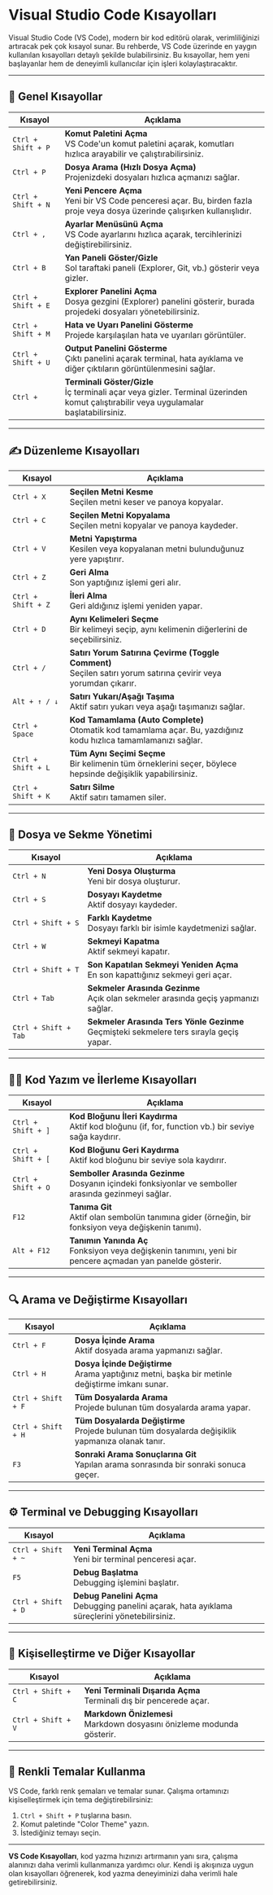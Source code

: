 # Visual Studio Code Kısayolları

Visual Studio Code (VS Code), modern bir kod editörü olarak, verimliliğinizi artıracak pek çok kısayol sunar. Bu rehberde, VS Code üzerinde en yaygın kullanılan kısayolları detaylı şekilde bulabilirsiniz. Bu kısayollar, hem yeni başlayanlar hem de deneyimli kullanıcılar için işleri kolaylaştıracaktır.

---

## 🚀 **Genel Kısayollar**

| **Kısayol**                 | **Açıklama**                                                                |
|-----------------------------|-----------------------------------------------------------------------------|
| `Ctrl + Shift + P`           | **Komut Paletini Açma**<br>VS Code'un komut paletini açarak, komutları hızlıca arayabilir ve çalıştırabilirsiniz. |
| `Ctrl + P`                   | **Dosya Arama (Hızlı Dosya Açma)**<br>Projenizdeki dosyaları hızlıca açmanızı sağlar.                              |
| `Ctrl + Shift + N`           | **Yeni Pencere Açma**<br>Yeni bir VS Code penceresi açar. Bu, birden fazla proje veya dosya üzerinde çalışırken kullanışlıdır. |
| `Ctrl + ,`                   | **Ayarlar Menüsünü Açma**<br>VS Code ayarlarını hızlıca açarak, tercihlerinizi değiştirebilirsiniz.              |
| `Ctrl + B`                   | **Yan Paneli Göster/Gizle**<br>Sol taraftaki paneli (Explorer, Git, vb.) gösterir veya gizler.                      |
| `Ctrl + Shift + E`           | **Explorer Panelini Açma**<br>Dosya gezgini (Explorer) panelini gösterir, burada projedeki dosyaları yönetebilirsiniz. |
| `Ctrl + Shift + M`           | **Hata ve Uyarı Panelini Gösterme**<br>Projede karşılaşılan hata ve uyarıları görüntüler.                          |
| `Ctrl + Shift + U`           | **Output Panelini Gösterme**<br>Çıktı panelini açarak terminal, hata ayıklama ve diğer çıktıların görüntülenmesini sağlar. |
| `Ctrl + `                    | **Terminali Göster/Gizle**<br>İç terminali açar veya gizler. Terminal üzerinden komut çalıştırabilir veya uygulamalar başlatabilirsiniz. |

---

## ✍️ **Düzenleme Kısayolları**

| **Kısayol**                 | **Açıklama**                                                                |
|-----------------------------|-----------------------------------------------------------------------------|
| `Ctrl + X`                   | **Seçilen Metni Kesme**<br>Seçilen metni keser ve panoya kopyalar.           |
| `Ctrl + C`                   | **Seçilen Metni Kopyalama**<br>Seçilen metni kopyalar ve panoya kaydeder.    |
| `Ctrl + V`                   | **Metni Yapıştırma**<br>Kesilen veya kopyalanan metni bulunduğunuz yere yapıştırır. |
| `Ctrl + Z`                   | **Geri Alma**<br>Son yaptığınız işlemi geri alır.                             |
| `Ctrl + Shift + Z`           | **İleri Alma**<br>Geri aldığınız işlemi yeniden yapar.                       |
| `Ctrl + D`                   | **Aynı Kelimeleri Seçme**<br>Bir kelimeyi seçip, aynı kelimenin diğerlerini de seçebilirsiniz. |
| `Ctrl + /`                   | **Satırı Yorum Satırına Çevirme (Toggle Comment)**<br>Seçilen satırı yorum satırına çevirir veya yorumdan çıkarır. |
| `Alt + ↑ / ↓`                | **Satırı Yukarı/Aşağı Taşıma**<br>Aktif satırı yukarı veya aşağı taşımanızı sağlar. |
| `Ctrl + Space`               | **Kod Tamamlama (Auto Complete)**<br>Otomatik kod tamamlama açar. Bu, yazdığınız kodu hızlıca tamamlamanızı sağlar. |
| `Ctrl + Shift + L`           | **Tüm Aynı Seçimi Seçme**<br>Bir kelimenin tüm örneklerini seçer, böylece hepsinde değişiklik yapabilirsiniz. |
| `Ctrl + Shift + K`           | **Satırı Silme**<br>Aktif satırı tamamen siler.                               |

---

## 📁 **Dosya ve Sekme Yönetimi**

| **Kısayol**                 | **Açıklama**                                                                |
|-----------------------------|-----------------------------------------------------------------------------|
| `Ctrl + N`                   | **Yeni Dosya Oluşturma**<br>Yeni bir dosya oluşturur.                        |
| `Ctrl + S`                   | **Dosyayı Kaydetme**<br>Aktif dosyayı kaydeder.                             |
| `Ctrl + Shift + S`           | **Farklı Kaydetme**<br>Dosyayı farklı bir isimle kaydetmenizi sağlar.        |
| `Ctrl + W`                   | **Sekmeyi Kapatma**<br>Aktif sekmeyi kapatır.                               |
| `Ctrl + Shift + T`           | **Son Kapatılan Sekmeyi Yeniden Açma**<br>En son kapattığınız sekmeyi geri açar. |
| `Ctrl + Tab`                 | **Sekmeler Arasında Gezinme**<br>Açık olan sekmeler arasında geçiş yapmanızı sağlar. |
| `Ctrl + Shift + Tab`         | **Sekmeler Arasında Ters Yönle Gezinme**<br>Geçmişteki sekmelere ters sırayla geçiş yapar. |

---

## 🧑‍💻 **Kod Yazım ve İlerleme Kısayolları**

| **Kısayol**                 | **Açıklama**                                                                |
|-----------------------------|-----------------------------------------------------------------------------|
| `Ctrl + Shift + ]`           | **Kod Bloğunu İleri Kaydırma**<br>Aktif kod bloğunu (if, for, function vb.) bir seviye sağa kaydırır. |
| `Ctrl + Shift + [`           | **Kod Bloğunu Geri Kaydırma**<br>Aktif kod bloğunu bir seviye sola kaydırır. |
| `Ctrl + Shift + O`           | **Semboller Arasında Gezinme**<br>Dosyanın içindeki fonksiyonlar ve semboller arasında gezinmeyi sağlar. |
| `F12`                        | **Tanıma Git**<br>Aktif olan sembolün tanımına gider (örneğin, bir fonksiyon veya değişkenin tanımı). |
| `Alt + F12`                  | **Tanımın Yanında Aç**<br>Fonksiyon veya değişkenin tanımını, yeni bir pencere açmadan yan panelde gösterir. |

---

## 🔍 **Arama ve Değiştirme Kısayolları**

| **Kısayol**                 | **Açıklama**                                                                |
|-----------------------------|-----------------------------------------------------------------------------|
| `Ctrl + F`                   | **Dosya İçinde Arama**<br>Aktif dosyada arama yapmanızı sağlar.             |
| `Ctrl + H`                   | **Dosya İçinde Değiştirme**<br>Arama yaptığınız metni, başka bir metinle değiştirme imkanı sunar. |
| `Ctrl + Shift + F`           | **Tüm Dosyalarda Arama**<br>Projede bulunan tüm dosyalarda arama yapar.     |
| `Ctrl + Shift + H`           | **Tüm Dosyalarda Değiştirme**<br>Projede bulunan tüm dosyalarda değişiklik yapmanıza olanak tanır. |
| `F3`                         | **Sonraki Arama Sonuçlarına Git**<br>Yapılan arama sonrasında bir sonraki sonuca geçer. |

---

## ⚙️ **Terminal ve Debugging Kısayolları**

| **Kısayol**                 | **Açıklama**                                                                |
|-----------------------------|-----------------------------------------------------------------------------|
| `Ctrl + Shift + ~`           | **Yeni Terminal Açma**<br>Yeni bir terminal penceresi açar.                 |
| `F5`                         | **Debug Başlatma**<br>Debugging işlemini başlatır.                           |
| `Ctrl + Shift + D`           | **Debug Panelini Açma**<br>Debugging panelini açarak, hata ayıklama süreçlerini yönetebilirsiniz. |

---

## 🧩 **Kişiselleştirme ve Diğer Kısayollar**

| **Kısayol**                 | **Açıklama**                                                                |
|-----------------------------|-----------------------------------------------------------------------------|
| `Ctrl + Shift + C`           | **Yeni Terminali Dışarıda Açma**<br>Terminali dış bir pencerede açar.       |
| `Ctrl + Shift + V`           | **Markdown Önizlemesi**<br>Markdown dosyasını önizleme modunda gösterir.    |

---

## 🎨 **Renkli Temalar Kullanma**

VS Code, farklı renk şemaları ve temalar sunar. Çalışma ortamınızı kişiselleştirmek için tema değiştirebilirsiniz:

1. `Ctrl + Shift + P` tuşlarına basın.
2. Komut paletinde "Color Theme" yazın.
3. İstediğiniz temayı seçin.

---

**VS Code Kısayolları**, kod yazma hızınızı artırmanın yanı sıra, çalışma alanınızı daha verimli kullanmanıza yardımcı olur. Kendi iş akışınıza uygun olan kısayolları öğrenerek, kod yazma deneyiminizi daha verimli hale getirebilirsiniz.
